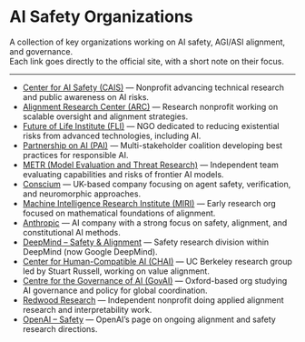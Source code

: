 # AI Safety Organizations

A collection of key organizations working on AI safety, AGI/ASI alignment, and governance.  
Each link goes directly to the official site, with a short note on their focus.

---

- [Center for AI Safety (CAIS)](https://safe.ai/) — Nonprofit advancing technical research and public awareness on AI risks.
- [Alignment Research Center (ARC)](https://alignment.org/) — Research nonprofit working on scalable oversight and alignment strategies.
- [Future of Life Institute (FLI)](https://futureoflife.org/) — NGO dedicated to reducing existential risks from advanced technologies, including AI.
- [Partnership on AI (PAI)](https://partnershiponai.org/) — Multi-stakeholder coalition developing best practices for responsible AI.
- [METR (Model Evaluation and Threat Research)](https://metr.org/) — Independent team evaluating capabilities and risks of frontier AI models.
- [Conscium](https://conscium.ai/) — UK-based company focusing on agent safety, verification, and neuromorphic approaches.
- [Machine Intelligence Research Institute (MIRI)](https://intelligence.org/) — Early research org focused on mathematical foundations of alignment.
- [Anthropic](https://www.anthropic.com/) — AI company with a strong focus on safety, alignment, and constitutional AI methods.
- [DeepMind – Safety & Alignment](https://deepmind.google/discover/blog/ai-safety/) — Safety research division within DeepMind (now Google DeepMind).
- [Center for Human-Compatible AI (CHAI)](https://humancompatible.ai/) — UC Berkeley research group led by Stuart Russell, working on value alignment.
- [Centre for the Governance of AI (GovAI)](https://governance.ai/) — Oxford-based org studying AI governance and policy for global coordination.
- [Redwood Research](https://www.redwoodresearch.org/) — Independent nonprofit doing applied alignment research and interpretability work.
- [OpenAI – Safety](https://openai.com/safety) — OpenAI’s page on ongoing alignment and safety research directions.
